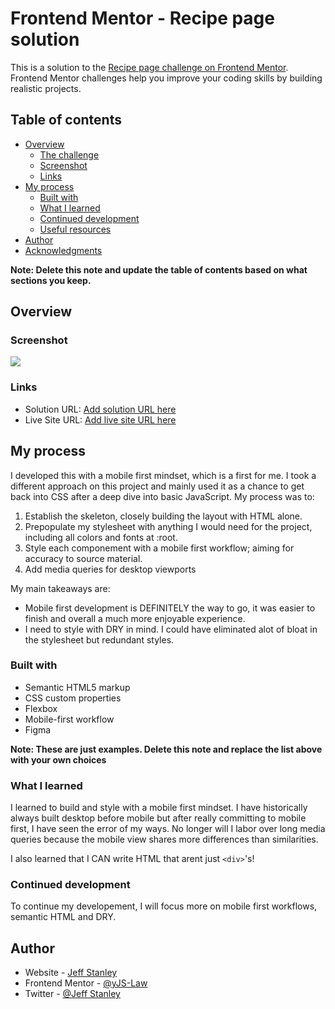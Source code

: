 # Frontend Mentor - Recipe page solution

This is a solution to the [Recipe page challenge on Frontend Mentor](https://www.frontendmentor.io/challenges/recipe-page-KiTsR8QQKm). Frontend Mentor challenges help you improve your coding skills by building realistic projects. 

## Table of contents

- [Overview](#overview)
  - [The challenge](#the-challenge)
  - [Screenshot](#screenshot)
  - [Links](#links)
- [My process](#my-process)
  - [Built with](#built-with)
  - [What I learned](#what-i-learned)
  - [Continued development](#continued-development)
  - [Useful resources](#useful-resources)
- [Author](#author)
- [Acknowledgments](#acknowledgments)

**Note: Delete this note and update the table of contents based on what sections you keep.**

## Overview

### Screenshot

![](./assets/images/Screenshot%202024-02-18%20at%201.49.39 PM.png)

### Links

- Solution URL: [Add solution URL here](https://your-solution-url.com)
- Live Site URL: [Add live site URL here](https://your-live-site-url.com)

## My process
I developed this with a mobile first mindset, which is a first for me. I took a different approach on this project and mainly used it as a chance to get back into CSS after a deep dive into basic JavaScript.
My process was to:
1. Establish the skeleton, closely building the layout with HTML alone.
2. Prepopulate my stylesheet with anything I would need for the project, including all colors and fonts at :root.
3. Style each componement with a mobile first workflow; aiming for accuracy to source material.
4. Add media queries for desktop viewports

My main takeaways are:
- Mobile first development is DEFINITELY the way to go, it was easier to finish and overall a much more enjoyable experience.
- I need to style with DRY in mind. I could have eliminated alot of bloat in the stylesheet but redundant styles.

### Built with

- Semantic HTML5 markup
- CSS custom properties
- Flexbox
- Mobile-first workflow
- Figma

**Note: These are just examples. Delete this note and replace the list above with your own choices**

### What I learned

I learned to build and style with a mobile first mindset. I have historically always built desktop before mobile but after really committing to mobile first, I have seen the error of my ways. No longer will I labor over long media queries because the mobile view shares more differences than similarities.

I also learned that I CAN write HTML that arent just `<div>`'s!

### Continued development

To continue my developement, I will focus more on mobile first workflows, semantic HTML and DRY.

## Author

- Website - [Jeff Stanley](https://js-law.github.io/portfolio/)
- Frontend Mentor - [@yJS-Law](https://www.frontendmentor.io/profile/JS-Law)
- Twitter - [@Jeff Stanley](https://twitter.com/justdevposts)

